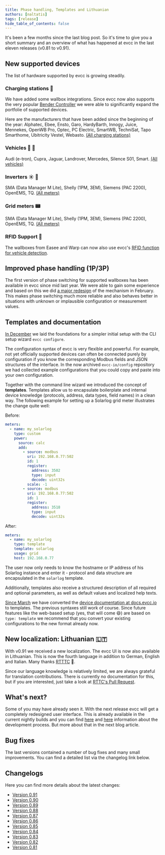 ```yaml
---
title: Phase handling, Templates and Lithuanian
authors: [naltatis]
tags: [release]
hide_table_of_contents: false
---
```


It's been a few months since the last blog post. So it's time to give you a short summary and an overview of what has happened at evcc in the last eleven releases (v0.81 to v0.91).

## New supported devices

The list of hardware supported by evcc is growing steadily.

### Charging stations 🔌

We have added some wallbox integrations. Since evcc now also supports the very popular [Bender Controller](https://github.com/evcc-io/evcc/pull/3103) we were able to significantly expand the portfolie of supported devices.

Here are the manufacturers that have been added since the beginning of the year: Alphatec, Ebee, Ensto, Garo, HardyBarth, Innogy, Juice, Mennekes, OpenWB Pro, Optec, PC Electric, SmartWB, TechniSat, Tapo Smarthome, Ubitricity Vestel, Webasto. [(All charging stations)](/docs/devices/chargers)

### Vehicles 🚗 🛵

Audi (e-tron), Cupra, Jaguar, Landrover, Mercedes, Silence S01, Smart. [(All vehicles)](/docs/devices/vehicles)

### Inverters ☀️ 🔋

SMA (Data Manager M Lite), Shelly (1PM, 3EM), Siemens (PAC 2200), OpenEMS, TQ. [(All meters)](/docs/devices/meters)

### Grid meters 📟

SMA (Data Manager M Lite), Shelly (1PM, 3EM), Siemens (PAC 2200), OpenEMS, TQ. [(All meters)](/docs/devices/meters)

### RFID Support 🪪

The wallboxes from Easee and Warp can now also use evcc's [RFID function for vehicle detection](/docs/features/vehicle).

## Improved phase handling (1P/3P)

The first version of phase switching for supported wallboxes has been available in evcc since mid last year. We were able to gain some experience and based on this we did [a major redesign](https://github.com/evcc-io/evcc/pull/2613) of the mechanism in February. This makes phase switching much more reliable and also behaves better in situations with unknown or implausible configuration or measurement values.

## Templates and documentation

[In December](/blog/2021/12/12/version-0-73#evcc-configure) we laid the foundations for a simpler initial setup with the CLI setup wizard `evcc configure`.

The configuration syntax of evcc is very flexible and powerful. For example, not yet officially supported devices can often be connected purely by configuration if you know the corresponding Modbus fields and JSON structures of the interface. In the now archived `evcc-io/config` repository we had collected example configurations that you could copy and paste into your own configuration.

Together with the command line wizard we introduced the concept of **templates**. Templates allow us to encapsulate boilerplate and internal device knowledge (protocols, address, data types, field names) in a clean way. The following example for setting up a Solarlog grid meter illustrates the change quite well:

Before:

```yaml
meters:
  - name: my_solarlog
    type: custom
    power:
      source: calc
      add:
        - source: modbus
          uri: 192.168.0.77:502
          id: 1
          register:
            address: 3502
            type: input
            decode: uint32s
          scale: -1
        - source: modbus
          uri: 192.168.0.77:502
          id: 1
          register:
            address: 3518
            type: input
            decode: uint32s
```

After:

```yaml
meters:
  - name: my_solarlog
    type: template
    template: solarlog
    usage: grid
    host: 192.168.0.77
```

The user now only needs to know the hostname or IP address of his Solarlog instance and enter it - protocol and data structure are encapsulated in the `solarlog` template.

Additionally, templates also receive a structured description of all required and optional parameters, as well as default values and localized help texts.

[Since March](https://github.com/evcc-io/docs/pull/92) we have converted the [device documentation at docs.evcc.io](/docs/devices/chargers) to templates. The previous syntaxes still work of course. Since future features like the web-based setup (yes, that will come 😄) are based on `type: template` we recommend that you convert your existing configurations to the new format already now.

## New localization: Lithuanian 🇱🇹

With v0.91 we received a new localization. The evcc UI is now also available in Lithuanian. This is now the fourth language in addition to German, English and Italian. Many thanks [RTTTC](https://github.com/RTTTC) 💚.

Since our language knowledge is relatively limited, we are always grateful for translation contributions. There is currently no documentation for this, but if you are interested, just take a look at [RTTC's Pull Request](https://github.com/evcc-io/evcc/pull/3205).

## What's next?

Some of you may have already seen it. With the next release evcc will get a completely redesigned user interface. This is already available in the current nightly builds and you can find [here](https://github.com/evcc-io/evcc/discussions/3149) and [here](https://github.com/evcc-io/evcc/pull/2889) information about the development process. But more about that in the next blog article.

## Bug fixes

The last versions contained a number of bug fixes and many small improvements. You can find a detailed list via the changelog link below.

## Changelogs

Here you can find more details about the latest changes:

- [Version 0.91](https://github.com/evcc-io/evcc/releases/tag/0.91)
- [Version 0.90](https://github.com/evcc-io/evcc/releases/tag/0.90)
- [Version 0.89](https://github.com/evcc-io/evcc/releases/tag/0.89)
- [Version 0.88](https://github.com/evcc-io/evcc/releases/tag/0.88)
- [Version 0.87](https://github.com/evcc-io/evcc/releases/tag/0.87)
- [Version 0.86](https://github.com/evcc-io/evcc/releases/tag/0.86)
- [Version 0.85](https://github.com/evcc-io/evcc/releases/tag/0.85)
- [Version 0.84](https://github.com/evcc-io/evcc/releases/tag/0.84)
- [Version 0.83](https://github.com/evcc-io/evcc/releases/tag/0.83)
- [Version 0.82](https://github.com/evcc-io/evcc/releases/tag/0.82)
- [Version 0.81](https://github.com/evcc-io/evcc/releases/tag/0.81)
